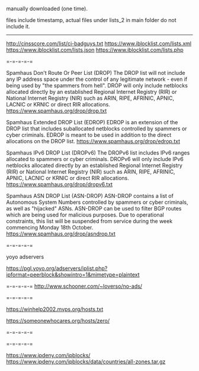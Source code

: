 manually downloaded (one time).

files include timestamp, actual files under lists_2 in main folder do not include it.

<hr/>

http://cinsscore.com/list/ci-badguys.txt
https://www.iblocklist.com/lists.xml
https://www.iblocklist.com/lists.json
https://www.iblocklist.com/lists.php

=-=-=-=-=

Spamhaus Don't Route Or Peer List (DROP)
The DROP list will not include any IP address space under the control of any legitimate network - even if being used by "the spammers from hell". DROP will only include netblocks allocated directly by an established Regional Internet Registry (RIR) or National Internet Registry (NIR) such as ARIN, RIPE, AFRINIC, APNIC, LACNIC or KRNIC or direct RIR allocations.
https://www.spamhaus.org/drop/drop.txt

Spamhaus Extended DROP List (EDROP)
EDROP is an extension of the DROP list that includes suballocated netblocks controlled by spammers or cyber criminals. EDROP is meant to be used in addition to the direct allocations on the DROP list.
https://www.spamhaus.org/drop/edrop.txt

Spamhaus IPv6 DROP List (DROPv6)
The DROPv6 list includes IPv6 ranges allocated to spammers or cyber criminals. DROPv6 will only include IPv6 netblocks allocated directly by an established Regional Internet Registry (RIR) or National Internet Registry (NIR) such as ARIN, RIPE, AFRINIC, APNIC, LACNIC or KRNIC or direct RIR allocations.
https://www.spamhaus.org/drop/dropv6.txt

Spamhaus ASN DROP List (ASN-DROP)
ASN-DROP contains a list of Autonomous System Numbers controlled by spammers or cyber criminals, as well as "hijacked" ASNs. ASN-DROP can be used to filter BGP routes which are being used for malicious purposes. Due to operational constraints, this list will be suspended from service during the week commencing Monday 18th October.
https://www.spamhaus.org/drop/asndrop.txt

=-=-=-=-=

yoyo adservers

https://pgl.yoyo.org/adservers/iplist.php?ipformat=peerblock&showintro=1&mimetype=plaintext

=-=-=-=-=
http://www.schooner.com/~loverso/no-ads/

=-=-=-=-=

https://winhelp2002.mvps.org/hosts.txt

https://someonewhocares.org/hosts/zero/

=-=-=-=-=


=-=-=-=-=


https://www.ipdeny.com/ipblocks/
https://www.ipdeny.com/ipblocks/data/countries/all-zones.tar.gz